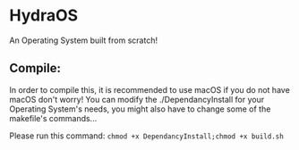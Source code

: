 # HydraOS
 An Operating System built from scratch!

## Compile:
In order to compile this, it is recommended to use macOS if you do not have macOS don't worry! You can modify the ./DependancyInstall for your Operating System's needs, you might also have to change some of the makefile's commands...

Please run this command:
```chmod +x DependancyInstall;chmod +x build.sh```
